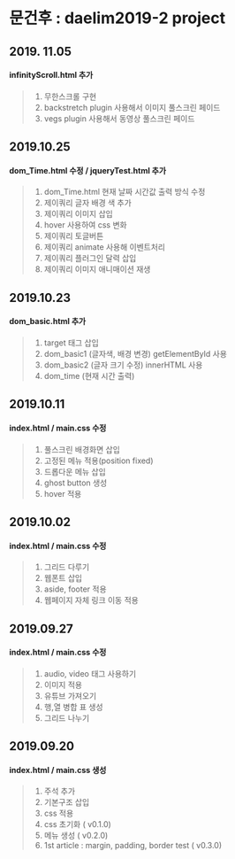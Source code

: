 # 문건후 : daelim2019-2 project

## 2019. 11.05
#### infinityScroll.html 추가
> 1. 무한스크롤 구현
> 2. backstretch plugin 사용해서 이미지 풀스크린 페이드
> 3. vegs plugin 사용해서 동영상 풀스크린 페이드



## 2019.10.25
#### dom_Time.html 수정 / jqueryTest.html 추가
> 1. dom_Time.html 현재 날짜 시간값 출력 방식 수정
> 2. 제이쿼리 글자 배경 색 추가
> 3. 제이쿼리 이미지 삽입
> 4. hover 사용하여 css 변화
> 5. 제이쿼리 토글버튼
> 6. 제이쿼리 animate 사용해 이벤트처리
> 7. 제이쿼리 플러그인 달력 삽입
> 8. 제이쿼리 이미지 애니매이션 재생

## 2019.10.23
#### dom_basic.html 추가
> 1. target 태그 삽입
> 2. dom_basic1 (글자색, 배경 변경) getElementById 사용
> 3. dom_basic2 (글자 크기 수정) innerHTML 사용
> 4. dom_time (현재 시간 출력)
 


## 2019.10.11
#### index.html / main.css 수정
> 1. 풀스크린 배경화면 삽입
> 2. 고정된 메뉴 적용(position fixed)
> 3. 드롭다운 메뉴 삽입
> 4. ghost button 생성
> 5. hover 적용 


## 2019.10.02
#### index.html / main.css 수정
> 1. 그리드 다루기
> 2. 웹폰트 삽입
> 3. aside, footer 적용
> 4. 웹페이지 자체 링크 이동 적용

## 2019.09.27
#### index.html / main.css 수정
> 1.  audio, video 태그 사용하기
> 2. 이미지 적용
> 3. 유튜브 가져오기
> 4. 행,열 병합 표 생성
> 5. 그리드 나누기

## 2019.09.20
#### index.html / main.css 생성
> 1. 주석 추가 <br>
> 2. 기본구조 삽입
> 3. css 적용
> 4. css 초기화 ( v0.1.0)
> 5. 메뉴 생성 ( v0.2.0)
> 6. 1st article : margin, padding, border test ( v0.3.0)